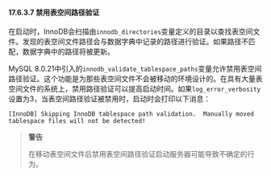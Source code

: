 #### 17.6.3.7 禁用表空间路径验证

在启动时，InnoDB会扫描由`innodb_directories`变量定义的目录以查找表空间文件。发现的表空间文件路径会与数据字典中记录的路径进行验证。如果路径不匹配，数据字典中的路径将被更新。

MySQL 8.0.21中引入的`innodb_validate_tablespace_paths`变量允许禁用表空间路径验证。这个功能是为那些表空间文件不会被移动的环境设计的。在具有大量表空间文件的系统上，禁用路径验证可以提高启动时间。如果`log_error_verbosity`设置为3，当表空间路径验证被禁用时，启动时会打印以下消息：

```
[InnoDB] Skipping InnoDB tablespace path validation.  Manually moved tablespace files will not be detected!
```

> **警告**
>
> 在移动表空间文件后禁用表空间路径验证启动服务器可能导致不确定的行为。